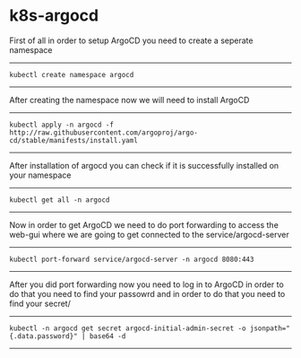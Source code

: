 # k8s-argocd

First of all in order to setup ArgoCD you need to create a seperate namespace

---
	kubectl create namespace argocd
---

After creating the namespace now we will need to install ArgoCD

---
	kubectl apply -n argocd -f http://raw.githubusercontent.com/argoproj/argo-cd/stable/manifests/install.yaml
---

After installation of argocd you can check if it is successfully installed on your namespace

---
	kubectl get all -n argocd
---

Now in order to get ArgoCD we need to do port forwarding to access the web-gui where we are going to get connected to the service/argocd-server

---
	kubectl port-forward service/argocd-server -n argocd 8080:443
---

After you did port forwarding now you need to log in to ArgoCD in order to do that you need to find your passowrd and in order to do that you need to find your secret/

---
	kubectl -n argocd get secret argocd-initial-admin-secret -o jsonpath="{.data.password}" | base64 -d
---

